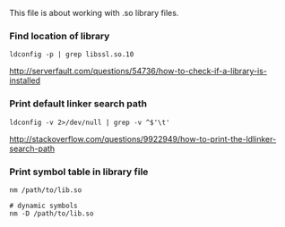 This file is about working with .so library files.


### Find location of library
```
ldconfig -p | grep libssl.so.10
```
http://serverfault.com/questions/54736/how-to-check-if-a-library-is-installed


### Print default linker search path
```
ldconfig -v 2>/dev/null | grep -v ^$'\t'
```
http://stackoverflow.com/questions/9922949/how-to-print-the-ldlinker-search-path


### Print symbol table in library file
```
nm /path/to/lib.so

# dynamic symbols
nm -D /path/to/lib.so
```